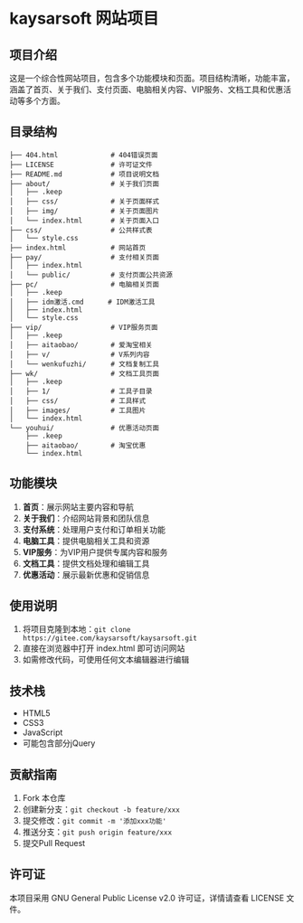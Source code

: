 # kaysarsoft 网站项目

## 项目介绍
这是一个综合性网站项目，包含多个功能模块和页面。项目结构清晰，功能丰富，涵盖了首页、关于我们、支付页面、电脑相关内容、VIP服务、文档工具和优惠活动等多个方面。

## 目录结构
```
├── 404.html             # 404错误页面
├── LICENSE              # 许可证文件
├── README.md            # 项目说明文档
├── about/               # 关于我们页面
│   ├── .keep
│   ├── css/             # 关于页面样式
│   ├── img/             # 关于页面图片
│   └── index.html       # 关于页面入口
├── css/                 # 公共样式表
│   └── style.css
├── index.html           # 网站首页
├── pay/                 # 支付相关页面
│   ├── index.html
│   └── public/          # 支付页面公共资源
├── pc/                  # 电脑相关页面
│   ├── .keep
│   ├── idm激活.cmd      # IDM激活工具
│   ├── index.html
│   └── style.css
├── vip/                 # VIP服务页面
│   ├── .keep
│   ├── aitaobao/        # 爱淘宝相关
│   ├── v/               # V系列内容
│   └── wenkufuzhi/      # 文档复制工具
├── wk/                  # 文档工具页面
│   ├── .keep
│   ├── 1/               # 工具子目录
│   ├── css/             # 工具样式
│   ├── images/          # 工具图片
│   └── index.html
└── youhui/              # 优惠活动页面
    ├── .keep
    ├── aitaobao/        # 淘宝优惠
    └── index.html
```

## 功能模块
1. **首页**：展示网站主要内容和导航
2. **关于我们**：介绍网站背景和团队信息
3. **支付系统**：处理用户支付和订单相关功能
4. **电脑工具**：提供电脑相关工具和资源
5. **VIP服务**：为VIP用户提供专属内容和服务
6. **文档工具**：提供文档处理和编辑工具
7. **优惠活动**：展示最新优惠和促销信息

## 使用说明
1. 将项目克隆到本地：`git clone https://gitee.com/kaysarsoft/kaysarsoft.git`
2. 直接在浏览器中打开 index.html 即可访问网站
3. 如需修改代码，可使用任何文本编辑器进行编辑

## 技术栈
- HTML5
- CSS3
- JavaScript
- 可能包含部分jQuery

## 贡献指南
1. Fork 本仓库
2. 创建新分支：`git checkout -b feature/xxx`
3. 提交修改：`git commit -m '添加xxx功能'`
4. 推送分支：`git push origin feature/xxx`
5. 提交Pull Request

## 许可证
本项目采用 GNU General Public License v2.0 许可证，详情请查看 LICENSE 文件。